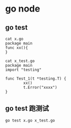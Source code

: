 # go node

## go test
```
cat x.go
package main
func xx(){
}

cat x_test.go
package main
import "testing"

func Test_1(t *testing.T) {
        xx()
        t.Error("xxxx")
}
```

## go test 跑测试
```
go test x.go x_test.go
```
